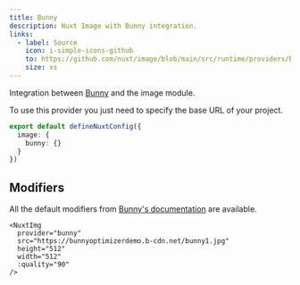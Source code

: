 ```yaml
---
title: Bunny
description: Nuxt Image with Bunny integration.
links:
  - label: Source
    icon: i-simple-icons-github
    to: https://github.com/nuxt/image/blob/main/src/runtime/providers/bunny.ts
    size: xs
---
```


Integration between [Bunny](https://bunny.net) and the image module.

To use this provider you just need to specify the base URL of your project.

```ts [nuxt.config.ts]
export default defineNuxtConfig({
  image: {
    bunny: {}
  }
})
```

## Modifiers

All the default modifiers from [Bunny's documentation](https://docs.bunny.net/docs/stream-image-processing) are available.

```vue
<NuxtImg
  provider="bunny"
  src="https://bunnyoptimizerdemo.b-cdn.net/bunny1.jpg"
  height="512"
  width="512"
  :quality="90"
/>
```
